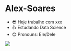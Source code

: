 # Alex-Soares

- 😎 Hoje trabalho com xxx
- 👍 Estudando Data Science
- 😊 Pronouns: Ele/Dele

 <picture>
  <source
    srcset="https://github-readme-stats.vercel.app/api?username=alextsoaresst&show_icons=true&theme=dark"
    media="(prefers-color-scheme: dark)"
  />
  <source
    srcset="https://github-readme-stats.vercel.app/api?username=alextsoaresst&show_icons=true"
    media="(prefers-color-scheme: dark), (prefers-color-scheme: dark)"
  />
  <img src="https://github-readme-stats.vercel.app/api?username=alextsoaresst&show_icons=true" />
</picture>

##

